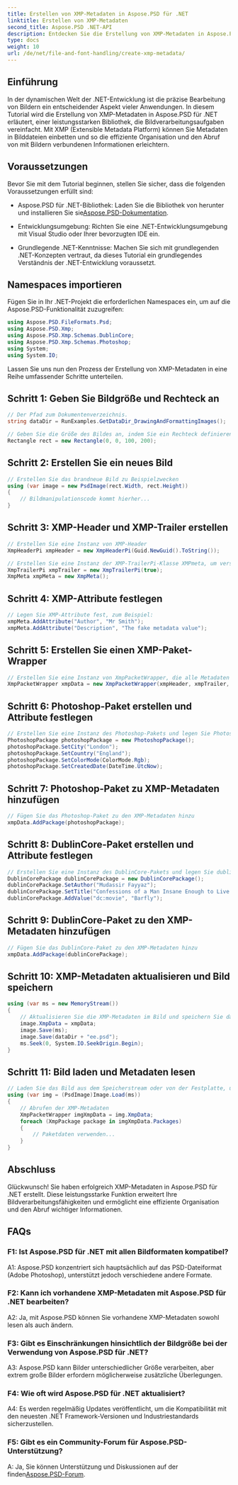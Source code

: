 ```yaml
---
title: Erstellen von XMP-Metadaten in Aspose.PSD für .NET
linktitle: Erstellen von XMP-Metadaten
second_title: Aspose.PSD .NET-API
description: Entdecken Sie die Erstellung von XMP-Metadaten in Aspose.PSD für .NET. Verbessern Sie die Bildorganisation durch nahtlose Bearbeitung.
type: docs
weight: 10
url: /de/net/file-and-font-handling/create-xmp-metadata/
---
```

## Einführung

In der dynamischen Welt der .NET-Entwicklung ist die präzise Bearbeitung von Bildern ein entscheidender Aspekt vieler Anwendungen. In diesem Tutorial wird die Erstellung von XMP-Metadaten in Aspose.PSD für .NET erläutert, einer leistungsstarken Bibliothek, die Bildverarbeitungsaufgaben vereinfacht. Mit XMP (Extensible Metadata Platform) können Sie Metadaten in Bilddateien einbetten und so die effiziente Organisation und den Abruf von mit Bildern verbundenen Informationen erleichtern.

## Voraussetzungen

Bevor Sie mit dem Tutorial beginnen, stellen Sie sicher, dass die folgenden Voraussetzungen erfüllt sind:

-  Aspose.PSD für .NET-Bibliothek: Laden Sie die Bibliothek von herunter und installieren Sie sie[Aspose.PSD-Dokumentation](https://reference.aspose.com/psd/net/).

- Entwicklungsumgebung: Richten Sie eine .NET-Entwicklungsumgebung mit Visual Studio oder Ihrer bevorzugten IDE ein.

- Grundlegende .NET-Kenntnisse: Machen Sie sich mit grundlegenden .NET-Konzepten vertraut, da dieses Tutorial ein grundlegendes Verständnis der .NET-Entwicklung voraussetzt.

## Namespaces importieren

Fügen Sie in Ihr .NET-Projekt die erforderlichen Namespaces ein, um auf die Aspose.PSD-Funktionalität zuzugreifen:

```csharp
using Aspose.PSD.FileFormats.Psd;
using Aspose.PSD.Xmp;
using Aspose.PSD.Xmp.Schemas.DublinCore;
using Aspose.PSD.Xmp.Schemas.Photoshop;
using System;
using System.IO;
```

Lassen Sie uns nun den Prozess der Erstellung von XMP-Metadaten in eine Reihe umfassender Schritte unterteilen.

## Schritt 1: Geben Sie Bildgröße und Rechteck an

```csharp
// Der Pfad zum Dokumentenverzeichnis.
string dataDir = RunExamples.GetDataDir_DrawingAndFormattingImages();

// Geben Sie die Größe des Bildes an, indem Sie ein Rechteck definieren
Rectangle rect = new Rectangle(0, 0, 100, 200);
```

## Schritt 2: Erstellen Sie ein neues Bild

```csharp
// Erstellen Sie das brandneue Bild zu Beispielzwecken
using (var image = new PsdImage(rect.Width, rect.Height))
{
    // Bildmanipulationscode kommt hierher...
}
```

## Schritt 3: XMP-Header und XMP-Trailer erstellen

```csharp
// Erstellen Sie eine Instanz von XMP-Header
XmpHeaderPi xmpHeader = new XmpHeaderPi(Guid.NewGuid().ToString());

// Erstellen Sie eine Instanz der XMP-TrailerPi-Klasse XMPmeta, um verschiedene Attribute festzulegen
XmpTrailerPi xmpTrailer = new XmpTrailerPi(true);
XmpMeta xmpMeta = new XmpMeta();
```

## Schritt 4: XMP-Attribute festlegen

```csharp
// Legen Sie XMP-Attribute fest, zum Beispiel:
xmpMeta.AddAttribute("Author", "Mr Smith");
xmpMeta.AddAttribute("Description", "The fake metadata value");
```

## Schritt 5: Erstellen Sie einen XMP-Paket-Wrapper

```csharp
// Erstellen Sie eine Instanz von XmpPacketWrapper, die alle Metadaten enthält
XmpPacketWrapper xmpData = new XmpPacketWrapper(xmpHeader, xmpTrailer, xmpMeta);
```

## Schritt 6: Photoshop-Paket erstellen und Attribute festlegen

```csharp
// Erstellen Sie eine Instanz des Photoshop-Pakets und legen Sie Photoshop-Attribute fest
PhotoshopPackage photoshopPackage = new PhotoshopPackage();
photoshopPackage.SetCity("London");
photoshopPackage.SetCountry("England");
photoshopPackage.SetColorMode(ColorMode.Rgb);
photoshopPackage.SetCreatedDate(DateTime.UtcNow);
```

## Schritt 7: Photoshop-Paket zu XMP-Metadaten hinzufügen

```csharp
// Fügen Sie das Photoshop-Paket zu den XMP-Metadaten hinzu
xmpData.AddPackage(photoshopPackage);
```

## Schritt 8: DublinCore-Paket erstellen und Attribute festlegen

```csharp
// Erstellen Sie eine Instanz des DublinCore-Pakets und legen Sie dublinCore-Attribute fest
DublinCorePackage dublinCorePackage = new DublinCorePackage();
dublinCorePackage.SetAuthor("Mudassir Fayyaz");
dublinCorePackage.SetTitle("Confessions of a Man Insane Enough to Live With the Beasts");
dublinCorePackage.AddValue("dc:movie", "Barfly");
```

## Schritt 9: DublinCore-Paket zu den XMP-Metadaten hinzufügen

```csharp
// Fügen Sie das DublinCore-Paket zu den XMP-Metadaten hinzu
xmpData.AddPackage(dublinCorePackage);
```

## Schritt 10: XMP-Metadaten aktualisieren und Bild speichern

```csharp
using (var ms = new MemoryStream())
{
    // Aktualisieren Sie die XMP-Metadaten im Bild und speichern Sie das Bild auf der Festplatte oder in einem Speicherstream
    image.XmpData = xmpData;
    image.Save(ms);
    image.Save(dataDir + "ee.psd");
    ms.Seek(0, System.IO.SeekOrigin.Begin);
}
```

## Schritt 11: Bild laden und Metadaten lesen

```csharp
// Laden Sie das Bild aus dem Speicherstream oder von der Festplatte, um die Metadaten zu lesen/abzurufen
using (var img = (PsdImage)Image.Load(ms))
{
    // Abrufen der XMP-Metadaten
    XmpPacketWrapper imgXmpData = img.XmpData;
    foreach (XmpPackage package in imgXmpData.Packages)
    {
        // Paketdaten verwenden...
    }
}
```

## Abschluss

Glückwunsch! Sie haben erfolgreich XMP-Metadaten in Aspose.PSD für .NET erstellt. Diese leistungsstarke Funktion erweitert Ihre Bildverarbeitungsfähigkeiten und ermöglicht eine effiziente Organisation und den Abruf wichtiger Informationen.

## FAQs

### F1: Ist Aspose.PSD für .NET mit allen Bildformaten kompatibel?

A1: Aspose.PSD konzentriert sich hauptsächlich auf das PSD-Dateiformat (Adobe Photoshop), unterstützt jedoch verschiedene andere Formate.

### F2: Kann ich vorhandene XMP-Metadaten mit Aspose.PSD für .NET bearbeiten?

A2: Ja, mit Aspose.PSD können Sie vorhandene XMP-Metadaten sowohl lesen als auch ändern.

### F3: Gibt es Einschränkungen hinsichtlich der Bildgröße bei der Verwendung von Aspose.PSD für .NET?

A3: Aspose.PSD kann Bilder unterschiedlicher Größe verarbeiten, aber extrem große Bilder erfordern möglicherweise zusätzliche Überlegungen.

### F4: Wie oft wird Aspose.PSD für .NET aktualisiert?

A4: Es werden regelmäßig Updates veröffentlicht, um die Kompatibilität mit den neuesten .NET Framework-Versionen und Industriestandards sicherzustellen.

### F5: Gibt es ein Community-Forum für Aspose.PSD-Unterstützung?

 A: Ja, Sie können Unterstützung und Diskussionen auf der finden[Aspose.PSD-Forum](https://forum.aspose.com/c/psd/34).